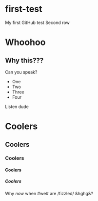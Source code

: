 # first-test
My first GitHub test
Second row
# Whoohoo
## Why this???
Can you speak?
- One
- Two
- Three
- Four

Listen dude
# Coolers
## Coolers
### Coolers
#### Coolers
##### Coolers
Why _now_ when #we# are /fizzled/ &hghg&?
